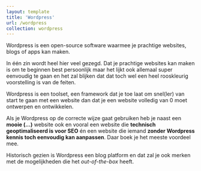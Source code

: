 ```yaml
---
layout: template
title: 'Wordpress'
url: /wordpress
collection: wordpress
---
```

<div class="highlight">
Wordpress is een open-source software waarmee je prachtige websites, blogs of apps kan maken.
</div>

In één zin wordt heel hier veel gezegd. Dat je prachtige websites kan maken is om te beginnen best persoonlijk maar het lijkt ook allemaal super eenvoudig te gaan en het zal blijken dat dat toch wel een heel rooskleurig voorstelling is van de feiten.

Wordpress is een toolset, een framework dat je toe laat om snel(ler) van start te gaan met een website dan dat je een website volledig van 0 moet ontwerpen en ontwikkelen. 

Als je Wordpress op de correcte wijze gaat gebruiken heb je naast een <strong>mooie (...)</strong> website ook en vooral een website die <strong>technisch geoptimaliseerd is voor SEO</strong> én een website die iemand <strong>zonder Wordpress kennis toch eenvoudig kan aanpassen</strong>. Daar boek je het meeste voordeel mee.

Historisch gezien is Wordpress een blog platform en dat zal je ook merken met de mogelijkheden die het <em>out-of-the-box</em> heeft.

